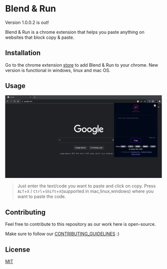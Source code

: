 # Blend & Run

Version 1.0.0.2 is out!

Blend & Run is a chrome extension that helps you paste anything on websites that block copy & paste.

## Installation

Go to the chrome extension [store]() to add Blend & Run to your chrome.
New version is functional in windows, linux and mac OS.

## Usage

![blend-n-Run-Chrome-Extension-screenshot](https://github.com/HASHCUT69/Blend-n-Run/blob/master/images/screenshot-1.jpeg)

> Just enter the text/code you want to paste and click on copy. Press ` ALT`+`X` / `Ctrl`+`Shift`+`X`(supported in mac,linux,windows) where you want to paste the code.

## Contributing

Feel free to contribute to this repository as our work here is open-source.

Make sure to follow our [CONTRIBUTING_GUIDELINES](DOCS/CONTRIBUTING.md) :)

## License

[MIT](https://github.com/HASHCUT69/Blend-n-Run/blob/master/LICENSE)
